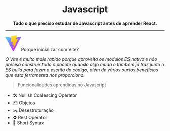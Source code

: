<h1 align="center">Javascript</h1>

**<p align="center">Tudo o que preciso estudar de Javascript antes de aprender React.</p>**

---

<p><img width="50" src="/public/vite.svg" alt="Vite logo">Porque inicializar com Vite?</p>

_O Vite é muito mais rápido porque aproveita os módulos ES nativo e não precisa construir todo o pacote quando algo muda e também já traz junto o ES build para fazer a escrita do código, além de vários ourtos benefícios que esta ferramenta nos proporciona._

> Funcionalidades aprendidas no Javascript

- 🛠 Nullish Coalescing Operator
- 📦 Objetos
- ✂️ Desestruturação
- ♻️ Rest Operator
- 🏁 Short Syntax
